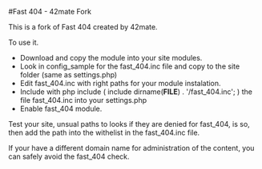#Fast 404 - 42mate Fork

This is a fork of Fast 404 created by 42mate.

To use it.

- Download and copy the module into your site modules.
- Look in config_sample for the fast_404.inc file and copy to the site folder (same as settings.php)
- Edit fast_404.inc with right paths for your module instalation.
- Include with php include ( include dirname(__FILE__) . '/fast_404.inc'; ) the
  file fast_404.inc into your settings.php
- Enable fast_404 module.

Test your site, unsual paths to looks if they are denied for fast_404, is so, then add the path into the
withelist in the fast_404.inc file.

If your have a different domain name for administration of the content, you can safely avoid the fast_404 check.
